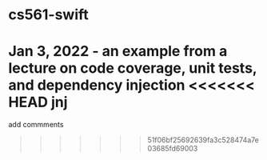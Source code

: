 # cs561-swift
Jan 3, 2022 - an example from a lecture on code coverage, unit tests, and dependency injection
<<<<<<< HEAD
jnj
=======


add commments
>>>>>>> 51f06bf25692639fa3c528474a7e03685fd69003
